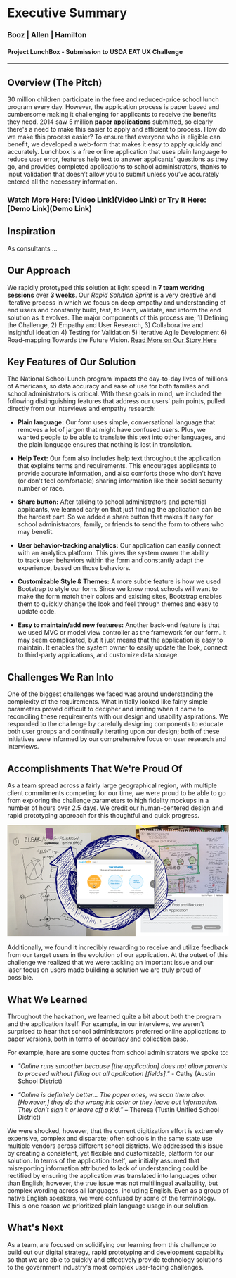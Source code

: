 # Executive Summary
### Booz | Allen | Hamilton
#### Project LunchBox - Submission to USDA EAT UX Challenge
------------------------------------------------------

## Overview (The Pitch)
30 million children participate in the free and reduced-price school lunch program every day. However, the application process is paper based and cumbersome making it challenging for applicants to receive the benefits they need. 2014 saw 5 million __paper applications__ submitted, so clearly there's a need to make this easier to apply and efficient to process. How do we make this process easier? To ensure that everyone who is eligible can benefit, we developed a web-form that makes it easy to apply quickly and accurately. Lunchbox is a free online application that uses plain language to reduce user error, features help text to answer applicants’ questions as they go, and provides completed applications to school administrators, thanks to input validation that doesn’t allow you to submit unless you’ve accurately entered all the necessary information.

### Watch More Here: [Video Link](Video Link)   or  Try It Here: [Demo Link](Demo Link) 



## Inspiration
As consultants ...



## Our Approach
We rapidly prototyped this solution at light speed in __7 team working sessions__ over __3 weeks__.  Our _Rapid Solution Sprint_ is a very creative and iterative process in which we focus on deep empathy and understanding of end users and constantly build, test, to learn, validate, and inform the end solution as it evolves.  The major components of this process are; 1) Defining the Challenge,  2) Empathy and User Research, 3) Collaborative and Insightful Ideation 4) Testing for Validation  5) Iterative Agile Development  6) Road-mapping Towards the Future Vision.
[Read More on Our Story Here](our-story.md)



## Key Features of Our Solution
The National School Lunch program impacts the day-to-day lives of millions of Americans, so data accuracy and ease of use for both families and school administrators is critical. With these goals in mind, we included the following distinguishing features that address our users' pain points, pulled directly from our interviews and empathy research:

* __Plain language:__ Our form uses simple, conversational language that removes a lot of jargon that might have confused users. Plus, we wanted people to be able to translate this text into other languages, and the plain language ensures that nothing is lost in translation. 

* __Help Text:__ Our form also includes help text throughout the application that explains terms and requirements. This encourages applicants to provide accurate information, and also comforts those who don't have (or don't feel comfortable) sharing information like their social security number or race. 

* __Share button:__ After talking to school administrators and potential applicants, we learned early on that just finding the application can be the hardest part. So we added a share button that makes it easy for school administrators, family, or friends to send the form to others who may benefit.  

* __User behavior-tracking analytics:__ Our application can easily connect with an analytics platform. This gives the system owner the ability to track user behaviors within the form and constantly adapt the experience, based on those behaviors. 

* __Customizable Style & Themes:__ A more subtle feature is how we used Bootstrap to style our form. Since we know most schools will want to make the form match their colors and existing sites, Bootstrap enables them to quickly change the look and feel through themes and easy to update code.   

* __Easy to maintain/add new features:__ Another back-end feature is that we used MVC or model view controller as the framework for our form. It may seem complicated, but it just means that the application is easy to maintain. It enables the system owner to easily update the look, connect to third-party applications, and customize data storage. 





## Challenges We Ran Into
One of the biggest challenges we faced was around understanding the complexity of the requirements. What initially looked like fairly simple parameters proved difficult to decipher and limiting when it came to reconciling these requirements with our design and usability aspirations. We responded to the challenge by carefully designing components to educate both user groups and continually iterating upon our design; both of these initiatives were informed by our comprehensive focus on user research and interviews.




## Accomplishments That We're Proud Of
As a team spread across a fairly large geographical region, with multiple client commitments competing for our time, we were proud to be able to go from exploring the challenge parameters to high fidelity mockups in a number of hours over 2.5 days. We credit our human-centered design and rapid prototyping approach for this thoughtful and quick progress.

![Learn Ideate Make Check](images/ExecSummary-Iteration.png)

Additionally, we found it incredibly rewarding to receive and utilize feedback from our target users in the evolution of our application. At the outset of this challenge we realized that we were tackling an important issue and our laser focus on users made building a solution we are truly proud of possible.



## What We Learned
Throughout the hackathon, we learned quite a bit about both the program and the application itself. For example, in our interviews, we weren’t surprised to hear that school administrators preferred online applications to paper versions, both in terms of accuracy and collection ease.

For example, here are some quotes from school administrators we spoke to:

* _"Online runs smoother because [the application] does not allow parents to proceed without filling out all application [fields]."_ - Cathy (Austin School District)

* _“Online is definitely better... The paper ones, we scan them also. [However,] they do the wrong ink color or they leave out information. They don’t sign it or leave off a kid.”_ – Theresa (Tustin Unified School District)

We were shocked, however, that the current digitization effort is extremely expensive, complex and disparate; often schools in the same state use multiple vendors across different school districts. We addressed this issue by creating a consistent, yet flexible and customizable, platform for our solution. In terms of the application itself, we initially assumed that misreporting information attributed to lack of understanding could be rectified by ensuring the application was translated into languages other than English; however, the true issue was not multilingual availability, but complex wording across all languages, including English. Even as a group of native English speakers, we were confused by some of the terminology. This is one reason we prioritized plain language usage in our solution.




## What's Next
As a team, are focused on solidifying our learning from this challenge to build out our digital strategy, rapid prototyping and development capability so that we are able to quickly and effectively provide technology solutions to the government industry's most complex user-facing challenges.



